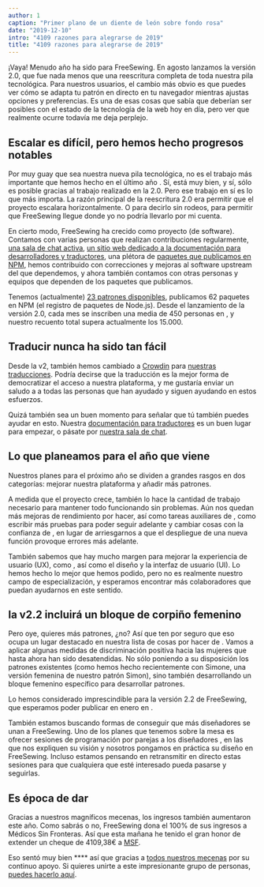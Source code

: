 ```yaml
---
author: 1
caption: "Primer plano de un diente de león sobre fondo rosa"
date: "2019-12-10"
intro: "4109 razones para alegrarse de 2019"
title: "4109 razones para alegrarse de 2019"
---
```



¡Vaya! Menudo año ha sido para FreeSewing. En agosto lanzamos la versión 2.0, que fue nada menos que una reescritura completa de toda nuestra pila tecnológica. Para nuestros usuarios, el cambio más obvio es que puedes ver cómo se adapta tu patrón en directo en tu navegador mientras ajustas opciones y preferencias. Es una de esas cosas que sabía que deberían ser posibles con el estado de la tecnología de la web hoy en día, pero ver que realmente ocurre todavía me deja perplejo.

## Escalar es difícil, pero hemos hecho progresos notables

Por muy guay que sea nuestra nueva pila tecnológica, no es el trabajo más importante que hemos hecho en el último año . Sí, está muy bien, y sí, sólo es posible gracias al trabajo realizado en la 2.0. Pero ese trabajo en sí es lo que más importa. La razón principal de la reescritura 2.0 era permitir que el proyecto escalara horizontalmente. O para decirlo sin rodeos, para permitir que FreeSewing llegue donde yo no podría llevarlo por mi cuenta.

En cierto modo, FreeSewing ha crecido como proyecto (de software). Contamos con varias personas que realizan contribuciones regularmente, [una sala de chat activa](https://discord.freesewing.org/), [un sitio web dedicado a la documentación para desarrolladores y traductores](https://freesewing.dev), una plétora de [paquetes que publicamos en NPM](https://www.npmjs.com/search?q=keywords:freesewing), hemos contribuido con correcciones y mejoras al software upstream del que dependemos, y ahora también contamos con otras personas y equipos que dependen de los paquetes que publicamos.

Tenemos (actualmente) [23 patrones disponibles](/patterns/), publicamos 62 paquetes en NPM (el registro de paquetes de Node.js). Desde el lanzamiento de la versión 2.0, cada mes se inscriben una media de 450 personas en , y nuestro recuento total supera actualmente los 15.000.

## Traducir nunca ha sido tan fácil

Desde la v2, también hemos cambiado a [Crowdin](https://crowdin.com) para [nuestras traducciones](https://freesewing.dev/guides/translator/). Podría decirse que la traducción es la mejor forma de democratizar el acceso a nuestra plataforma, y me gustaría enviar un saludo a a todas las personas que han ayudado y siguen ayudando en estos esfuerzos.

Quizá también sea un buen momento para señalar que tú también puedes ayudar en esto. Nuestra [documentación para traductores](https://freesewing.dev/guides/translator/) es un buen lugar para empezar, o pásate por [nuestra sala de chat](https://discord.freesewing.org/).

## Lo que planeamos para el año que viene

Nuestros planes para el próximo año se dividen a grandes rasgos en dos categorías: mejorar nuestra plataforma y añadir más patrones.

A medida que el proyecto crece, también lo hace la cantidad de trabajo necesario para mantener todo funcionando sin problemas. Aún nos quedan más mejoras de rendimiento por hacer, así como tareas auxiliares de , como escribir más pruebas para poder seguir adelante y cambiar cosas con la confianza de , en lugar de arriesgarnos a que el despliegue de una nueva función provoque errores más adelante.

También sabemos que hay mucho margen para mejorar la experiencia de usuario (UX), como , así como el diseño y la interfaz de usuario (UI). Lo hemos hecho lo mejor que hemos podido, pero no es realmente nuestro campo de especialización, y esperamos encontrar más colaboradores que puedan ayudarnos en este sentido.

## la v2.2 incluirá un bloque de corpiño femenino

Pero oye, quieres más patrones, ¿no? Así que ten por seguro que eso ocupa un lugar destacado en nuestra lista de cosas por hacer de . Vamos a aplicar algunas medidas de discriminación positiva hacia las mujeres que hasta ahora han sido desatendidas. No sólo poniendo a su disposición los patrones existentes (como hemos hecho recientemente con Simone, una versión femenina de nuestro patrón Simon), sino también desarrollando un bloque femenino específico para desarrollar patrones.

Lo hemos considerado imprescindible para la versión 2.2 de FreeSewing, que esperamos poder publicar en enero en .

También estamos buscando formas de conseguir que más diseñadores se unan a FreeSewing. Uno de los planes que tenemos sobre la mesa es ofrecer sesiones de programación por parejas a los diseñadores , en las que nos expliquen su visión y nosotros pongamos en práctica su diseño en FreeSewing. Incluso estamos pensando en retransmitir en directo estas sesiones para que cualquiera que esté interesado pueda pasarse y seguirlas.

## Es época de dar

Gracias a nuestros magníficos mecenas, los ingresos también aumentaron este año. Como sabrás o no, FreeSewing dona el 100% de sus ingresos a Médicos Sin Fronteras. Así que esta mañana he tenido el gran honor de extender un cheque de 4109,38€ a [MSF](https://www.msf.org/).

Eso sentó muy bien **** así que gracias a [todos nuestros mecenas](/patrons) por su continuo apoyo. Si quieres unirte a este impresionante grupo de personas, [puedes hacerlo aquí](/patrons/join).




